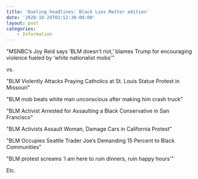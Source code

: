 ```yaml
---
title: 'Dueling headlines: Black Lies Matter edition'
date: '2020-10-24T03:52:30-08:00'
layout: post
categories:
    - Information
---
```


"MSNBC’s Joy Reid says ‘BLM doesn’t riot,’ blames Trump for encouraging violence fueled by ‘white nationalist mobs'"

vs.

"BLM Violently Attacks Praying Catholics at St. Louis Statue Protest in Missouri"

"BLM mob beats white man unconscious after making him crash truck"

"BLM Activist Arrested for Assaulting a Black Conservative in San Francisco"

"BLM Activists Assault Woman, Damage Cars in California Protest"

"BLM Occupies Seattle Trader Joe’s Demanding 15 Percent to Black Communities"

"BLM protest screams ‘I am here to ruin dinners, ruin happy hours'"

Etc.